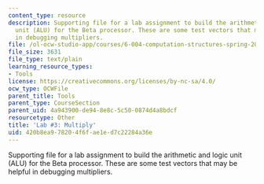 ```yaml
---
content_type: resource
description: Supporting file for a lab assignment to build the arithmetic and logic
  unit (ALU) for the Beta processor. These are some test vectors that may be helpful
  in debugging multipliers.
file: /ol-ocw-studio-app/courses/6-004-computation-structures-spring-2009/420b8ea978204f6fae1ed7c22284a36e_lab3multiply.jsim
file_size: 3631
file_type: text/plain
learning_resource_types:
- Tools
license: https://creativecommons.org/licenses/by-nc-sa/4.0/
ocw_type: OCWFile
parent_title: Tools
parent_type: CourseSection
parent_uid: 4a943900-de94-8e8c-5c50-0874d4a8bdcf
resourcetype: Other
title: 'Lab #3: Multiply'
uid: 420b8ea9-7820-4f6f-ae1e-d7c22284a36e
---
```

Supporting file for a lab assignment to build the arithmetic and logic unit (ALU) for the Beta processor. These are some test vectors that may be helpful in debugging multipliers.